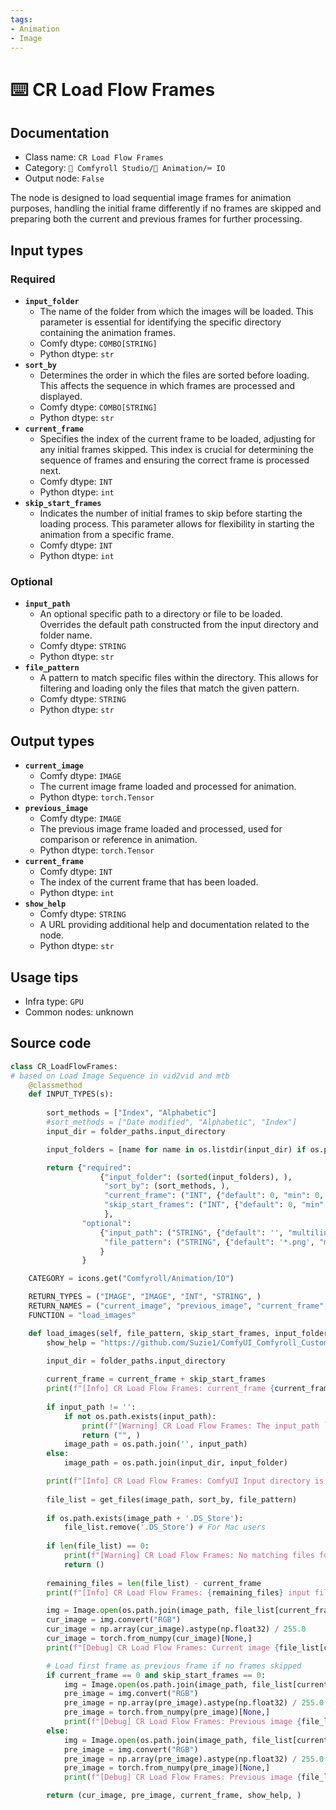 ```yaml
---
tags:
- Animation
- Image
---
```


# ⌨️ CR Load Flow Frames
## Documentation
- Class name: `CR Load Flow Frames`
- Category: `🧩 Comfyroll Studio/🎥 Animation/⌨️ IO`
- Output node: `False`

The node is designed to load sequential image frames for animation purposes, handling the initial frame differently if no frames are skipped and preparing both the current and previous frames for further processing.
## Input types
### Required
- **`input_folder`**
    - The name of the folder from which the images will be loaded. This parameter is essential for identifying the specific directory containing the animation frames.
    - Comfy dtype: `COMBO[STRING]`
    - Python dtype: `str`
- **`sort_by`**
    - Determines the order in which the files are sorted before loading. This affects the sequence in which frames are processed and displayed.
    - Comfy dtype: `COMBO[STRING]`
    - Python dtype: `str`
- **`current_frame`**
    - Specifies the index of the current frame to be loaded, adjusting for any initial frames skipped. This index is crucial for determining the sequence of frames and ensuring the correct frame is processed next.
    - Comfy dtype: `INT`
    - Python dtype: `int`
- **`skip_start_frames`**
    - Indicates the number of initial frames to skip before starting the loading process. This parameter allows for flexibility in starting the animation from a specific frame.
    - Comfy dtype: `INT`
    - Python dtype: `int`
### Optional
- **`input_path`**
    - An optional specific path to a directory or file to be loaded. Overrides the default path constructed from the input directory and folder name.
    - Comfy dtype: `STRING`
    - Python dtype: `str`
- **`file_pattern`**
    - A pattern to match specific files within the directory. This allows for filtering and loading only the files that match the given pattern.
    - Comfy dtype: `STRING`
    - Python dtype: `str`
## Output types
- **`current_image`**
    - Comfy dtype: `IMAGE`
    - The current image frame loaded and processed for animation.
    - Python dtype: `torch.Tensor`
- **`previous_image`**
    - Comfy dtype: `IMAGE`
    - The previous image frame loaded and processed, used for comparison or reference in animation.
    - Python dtype: `torch.Tensor`
- **`current_frame`**
    - Comfy dtype: `INT`
    - The index of the current frame that has been loaded.
    - Python dtype: `int`
- **`show_help`**
    - Comfy dtype: `STRING`
    - A URL providing additional help and documentation related to the node.
    - Python dtype: `str`
## Usage tips
- Infra type: `GPU`
- Common nodes: unknown


## Source code
```python
class CR_LoadFlowFrames:
# based on Load Image Sequence in vid2vid and mtb
    @classmethod
    def INPUT_TYPES(s):
    
        sort_methods = ["Index", "Alphabetic"]
        #sort_methods = ["Date modified", "Alphabetic", "Index"]
        input_dir = folder_paths.input_directory

        input_folders = [name for name in os.listdir(input_dir) if os.path.isdir(os.path.join(input_dir,name)) and len(os.listdir(os.path.join(input_dir,name))) != 0]

        return {"required":
                    {"input_folder": (sorted(input_folders), ),
                     "sort_by": (sort_methods, ),
                     "current_frame": ("INT", {"default": 0, "min": 0, "max": 10000, "forceInput": True}),
                     "skip_start_frames": ("INT", {"default": 0, "min": 0, "max": 10000}),
                     },
                "optional":
                    {"input_path": ("STRING", {"default": '', "multiline": False}),
                     "file_pattern": ("STRING", {"default": '*.png', "multiline": False}),
                    } 
                }

    CATEGORY = icons.get("Comfyroll/Animation/IO")

    RETURN_TYPES = ("IMAGE", "IMAGE", "INT", "STRING", )
    RETURN_NAMES = ("current_image", "previous_image", "current_frame", "show_help", )
    FUNCTION = "load_images"

    def load_images(self, file_pattern, skip_start_frames, input_folder, sort_by, current_frame, input_path=''):
        show_help = "https://github.com/Suzie1/ComfyUI_Comfyroll_CustomNodes/wiki/IO-Nodes#cr-load-flow-frames"

        input_dir = folder_paths.input_directory
        
        current_frame = current_frame + skip_start_frames
        print(f"[Info] CR Load Flow Frames: current_frame {current_frame}")
            
        if input_path != '':
            if not os.path.exists(input_path):
                print(f"[Warning] CR Load Flow Frames: The input_path `{input_path}` does not exist")
                return ("", )
            image_path = os.path.join('', input_path)
        else:
            image_path = os.path.join(input_dir, input_folder)

        print(f"[Info] CR Load Flow Frames: ComfyUI Input directory is `{image_path}`")
        
        file_list = get_files(image_path, sort_by, file_pattern) 
         
        if os.path.exists(image_path + '.DS_Store'):
            file_list.remove('.DS_Store') # For Mac users
            
        if len(file_list) == 0:
            print(f"[Warning] CR Load Flow Frames: No matching files found for loading")
            return ()
         
        remaining_files = len(file_list) - current_frame   
        print(f"[Info] CR Load Flow Frames: {remaining_files} input files remaining for processing")

        img = Image.open(os.path.join(image_path, file_list[current_frame]))
        cur_image = img.convert("RGB")
        cur_image = np.array(cur_image).astype(np.float32) / 255.0
        cur_image = torch.from_numpy(cur_image)[None,]
        print(f"[Debug] CR Load Flow Frames: Current image {file_list[current_frame]}")        

        # Load first frame as previous frame if no frames skipped
        if current_frame == 0 and skip_start_frames == 0:
            img = Image.open(os.path.join(image_path, file_list[current_frame]))
            pre_image = img.convert("RGB")
            pre_image = np.array(pre_image).astype(np.float32) / 255.0
            pre_image = torch.from_numpy(pre_image)[None,] 
            print(f"[Debug] CR Load Flow Frames: Previous image {file_list[current_frame]}")               
        else:
            img = Image.open(os.path.join(image_path, file_list[current_frame - 1]))
            pre_image = img.convert("RGB")
            pre_image = np.array(pre_image).astype(np.float32) / 255.0
            pre_image = torch.from_numpy(pre_image)[None,] 
            print(f"[Debug] CR Load Flow Frames: Previous image {file_list[current_frame - 1]}")            

        return (cur_image, pre_image, current_frame, show_help, )

```
